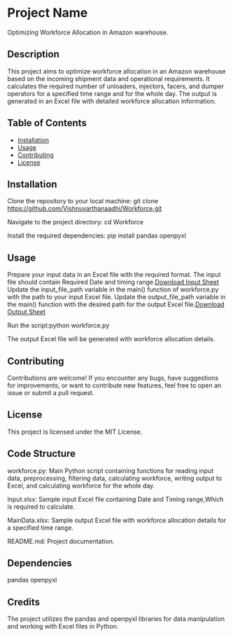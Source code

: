 # Project Name
Optimizing Workforce Allocation in Amazon warehouse.
## Description
This project aims to optimize workforce allocation in an Amazon warehouse based on the incoming shipment data and operational requirements. 
It calculates the required number of unloaders, injectors, facers, and dumper operators for a specified time range and for the whole day. 
The output is generated in an Excel file with detailed workforce allocation information.

## Table of Contents
- [Installation](#installation)
- [Usage](#usage)
- [Contributing](#contributing)
- [License](#license)

## Installation
Clone the repository to your local machine: git clone https://github.com/Vishnuvarthanaadhi/Workforce.git

Navigate to the project directory:  cd Workforce

Install the required dependencies:  pip install pandas openpyxl
## Usage
Prepare your input data in an Excel file with the required format. The input file should contain Required Date and timing range.[Download Input Sheet](https://github.com/Vishnuvarthanaadhi/Workforce/blob/5c87cc692ae603f218f57c08137f134910a7fc9f/Input.xlsx)
Update the input_file_path variable in the main() function of workforce.py with the path to your input Excel file.
Update the output_file_path variable in the main() function with the desired path for the output Excel file.[Download Output Sheet](path/to/output_sheet.xlsx)

Run the script:python workforce.py

The output Excel file will be generated with workforce allocation details.

## Contributing

Contributions are welcome! If you encounter any bugs, have suggestions for improvements, or want to contribute new features, feel free to open an issue or submit a pull request.

## License
This project is licensed under the MIT License.

## Code Structure

workforce.py: Main Python script containing functions for reading input data, preprocessing, filtering data, calculating workforce, writing output to Excel, and calculating workforce for the whole day.

Input.xlsx: Sample input Excel file containing Date and Timing range,Which is required to calculate.

MainData.xlsx: Sample output Excel file with workforce allocation details for a specified time range.

README.md: Project documentation.

## Dependencies
pandas
openpyxl

## Credits
The project utilizes the pandas and openpyxl libraries for data manipulation and working with Excel files in Python.
